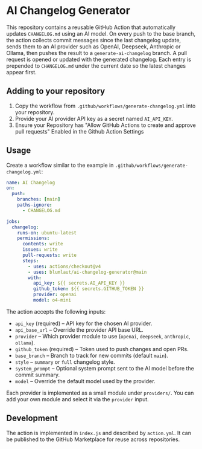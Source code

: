 # AI Changelog Generator

This repository contains a reusable GitHub Action that automatically
updates `CHANGELOG.md` using an AI model. On every push to the base
branch, the action collects commit messages since the last changelog
update, sends them to an AI provider such as OpenAI, Deepseek, Anthropic
or Ollama, then pushes the result to a `generate-ai-changelog` branch.
A pull request is opened or updated with the generated changelog. Each
entry is prepended to `CHANGELOG.md` under the current date so the
latest changes appear first.

## Adding to your repository

1. Copy the workflow from `.github/workflows/generate-changelog.yml` into your
   repository.
2. Provide your AI provider API key as a secret named `AI_API_KEY`.
3. Ensure your Repository has "Allow GitHub Actions to create and approve pull requests" Enabled in the Github Action Settings


## Usage

Create a workflow similar to the example in `.github/workflows/generate-changelog.yml`:

```yaml
name: AI Changelog
on:
  push:
    branches: [main]
    paths-ignore:
      - CHANGELOG.md

jobs:
  changelog:
    runs-on: ubuntu-latest
    permissions:
      contents: write
      issues: write
      pull-requests: write
      steps:
        - uses: actions/checkout@v4
        - uses: blumlaut/ai-changelog-generator@main
        with:
          api_key: ${{ secrets.AI_API_KEY }}
          github_token: ${{ secrets.GITHUB_TOKEN }}
          provider: openai
          model: o4-mini
```

The action accepts the following inputs:

- `api_key` (required) – API key for the chosen AI provider.
- `api_base_url` – Override the provider API base URL.
- `provider` – Which provider module to use (`openai`, `deepseek`, `anthropic`, `ollama`).
- `github_token` (required) – Token used to push changes and open PRs.
- `base_branch` – Branch to track for new commits (default `main`).
- `style` – `summary` or `full` changelog style.
- `system_prompt` – Optional system prompt sent to the AI model before the commit summary.
- `model` – Override the default model used by the provider.

Each provider is implemented as a small module under `providers/`. You can
add your own module and select it via the `provider` input.

## Development

The action is implemented in `index.js` and described by `action.yml`.
It can be published to the GitHub Marketplace for reuse across repositories.
